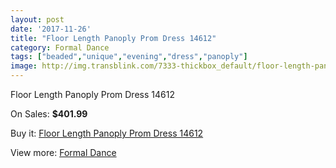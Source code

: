 ```yaml
---
layout: post
date: '2017-11-26'
title: "Floor Length Panoply Prom Dress 14612"
category: Formal Dance
tags: ["beaded","unique","evening","dress","panoply"]
image: http://img.transblink.com/7333-thickbox_default/floor-length-panoply-prom-dress-14612.jpg
---
```

Floor Length Panoply Prom Dress 14612

On Sales: **$401.99**
<a href="https://www.transblink.com/en/formal-dance/2372-floor-length-panoply-prom-dress-14612.html"><amp-img layout="responsive" width="600" height="600" src="//img.transblink.com/7333-thickbox_default/floor-length-panoply-prom-dress-14612.jpg" alt="Floor Length Panoply Prom Dress 14612 0" /></a>
<a href="https://www.transblink.com/en/formal-dance/2372-floor-length-panoply-prom-dress-14612.html"><amp-img layout="responsive" width="600" height="600" src="//img.transblink.com/7337-thickbox_default/floor-length-panoply-prom-dress-14612.jpg" alt="Floor Length Panoply Prom Dress 14612 1" /></a>
<a href="https://www.transblink.com/en/formal-dance/2372-floor-length-panoply-prom-dress-14612.html"><amp-img layout="responsive" width="600" height="600" src="//img.transblink.com/7336-thickbox_default/floor-length-panoply-prom-dress-14612.jpg" alt="Floor Length Panoply Prom Dress 14612 2" /></a>
<a href="https://www.transblink.com/en/formal-dance/2372-floor-length-panoply-prom-dress-14612.html"><amp-img layout="responsive" width="600" height="600" src="//img.transblink.com/7335-thickbox_default/floor-length-panoply-prom-dress-14612.jpg" alt="Floor Length Panoply Prom Dress 14612 3" /></a>
<a href="https://www.transblink.com/en/formal-dance/2372-floor-length-panoply-prom-dress-14612.html"><amp-img layout="responsive" width="600" height="600" src="//img.transblink.com/7334-thickbox_default/floor-length-panoply-prom-dress-14612.jpg" alt="Floor Length Panoply Prom Dress 14612 4" /></a>

Buy it: [Floor Length Panoply Prom Dress 14612](https://www.transblink.com/en/formal-dance/2372-floor-length-panoply-prom-dress-14612.html "Floor Length Panoply Prom Dress 14612")

View more: [Formal Dance](https://www.transblink.com/en/6-formal-dance "Formal Dance")